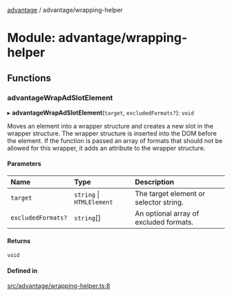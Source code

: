 [advantage](../index.md) / advantage/wrapping-helper

# Module: advantage/wrapping-helper

## Functions

### advantageWrapAdSlotElement

▸ **advantageWrapAdSlotElement**(`target`, `excludedFormats?`): `void`

Moves an element into a wrapper structure and creates a new slot in the wrapper structure.
The wrapper structure is inserted into the DOM before the element.
If the function is passed an array of formats that should not be allowed for this wrapper, it adds an attribute to the wrapper structure.

#### Parameters

| Name | Type | Description |
| :------ | :------ | :------ |
| `target` | `string` \| `HTMLElement` | The target element or selector string. |
| `excludedFormats?` | `string`[] | An optional array of excluded formats. |

#### Returns

`void`

#### Defined in

[src/advantage/wrapping-helper.ts:8](https://github.com/madington/advantage/blob/1529685a28e94a7188513095bd1e6443524e7e35/src/advantage/wrapping-helper.ts#L8)
